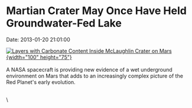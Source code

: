 Martian Crater May Once Have Held Groundwater-Fed Lake
======================================================

Date: 2013-01-20 21:01:00

[![Layers with Carbonate Content Inside McLaughlin Crater on
Mars](http://www.jpl.nasa.gov/images/mro/20130120/pia16710-th.jpg){width="100"
height="75"}](http://www.jpl.nasa.gov/news/news.cfm?release=2013-028&rn=news.xml&rst=3663)\
\
A NASA spacecraft is providing new evidence of a wet underground
environment on Mars that adds to an increasingly complex picture of the
Red Planet\'s early evolution.

\
\
